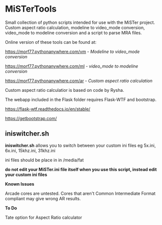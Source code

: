 # MiSTerTools
Small collection of python scripts intended for use with the MiSTer project.  Custom aspect ratio calculation, modeline to video_mode conversion, video_mode to modeline conversion and a script to parse MRA files.

Online version of these tools can be found at:

https://morf77.pythonanywhere.com/vm - *Modeline to video_mode conversion*<br>

https://morf77.pythonanywhere.com/ml - *video_mode to modeline conversion*<br>

https://morf77.pythonanywhere.com/ar - *Custom aspect ratio calculation*

Custom aspect ratio calculatior is based on code by Rysha.

The webapp included in the Flask folder requires Flask-WTF and bootstrap.

https://flask-wtf.readthedocs.io/en/stable/

https://getbootstrap.com/

## iniswitcher.sh

**iniswitcher.sh** allows you to switch between your custom ini files eg 5x.ini, 6x.ini, 15khz.ini, 31khz.ini

ini files should be place in in /media/fat

**do not edit your MiSTer.ini file itself when you use this script, instead edit your custom ini files**

**Known Issues** 

Arcade cores are untested.  Cores that aren't Common Intermediate Format compliant may give wrong AR results.

**To Do**

Tate option for Aspect Ratio calculator
